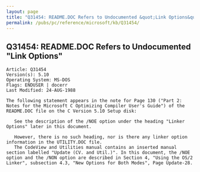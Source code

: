```yaml
---
layout: page
title: "Q31454: README.DOC Refers to Undocumented &quot;Link Options&quot;"
permalink: /pubs/pc/reference/microsoft/kb/Q31454/
---
```


## Q31454: README.DOC Refers to Undocumented &quot;Link Options&quot;

	Article: Q31454
	Version(s): 5.10
	Operating System: MS-DOS
	Flags: ENDUSER | docerr
	Last Modified: 24-AUG-1988
	
	The following statement appears in the note for Page 130 ("Part 2:
	Notes for the Microsoft C Optimizing Compiler User's Guide") of the
	README.DOC file on the C Version 5.10 Setup disk:
	
	   See the description of the /NOE option under the heading "Linker
	Options" later in this document.
	
	   However, there is no such heading, nor is there any linker option
	information in the UTILITY.DOC file.
	   The CodeView and Utilities manual contains an inserted manual
	section labelled "Update (CV. and Util.)". In this document, the /NOE
	option and the /NON option are described in Section 4, "Using the OS/2
	Linker", subsection 4.3, "New Options for Both Modes", Page Update-28.
